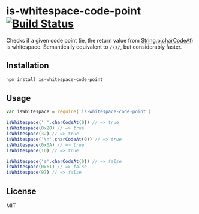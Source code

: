 # is-whitespace-code-point [![Build Status][travis-badge]][travis]

Checks if a given code point (ie, the return value from
[String.p.charCodeAt][charCodeAt]) is whitespace. Semantically
equivalent to `/\s/`, but considerably faster.

## Installation

```bash
npm install is-whitespace-code-point
```

## Usage

```javascript
var isWhitespace = require('is-whitespace-code-point')

isWhitespace(' '.charCodeAt(0)) // => true
isWhitespace(0x20) // => true
isWhitespace(32) // => true
isWhitespace('\n'.charCodeAt(0)) // => true
isWhitespace(0x0A) // => true
isWhitespace(10) // => true

isWhitespace('a'.charCodeAt(0)) // => false
isWhitespace(0x61) // => false
isWhitespace(97) // => false
```

## License

MIT

[travis-badge]: https://img.shields.io/travis/jridgewell/is-whitespace-code-point.svg
[travis]: https://travis-ci.org/jridgewell/is-whitespace-code-point
[charCodeAt]: https://developer.mozilla.org/en-US/docs/Web/JavaScript/Reference/Global_Objects/String/charCodeAt
